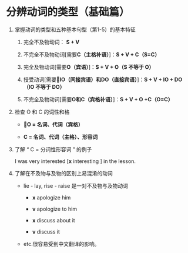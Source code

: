 # 分辨动词的类型（基础篇）

1. 掌握动词的类型和五种基本句型（第1-5）的基本特征

    1. 完全不及物动词： **S + V**

    1. 不完全不及物动词[需要**C（主格补语）**]：**S + V + C（S=C）**

    1. 完全及物动词[需要**O（宾语）**]：**S + V + O（S 不等于 O）**

    1. 授受动词[需要**IO（间接宾语）**和**DO（直接宾语）**]：**S + V + IO + DO（IO 不等于 DO）**

    1. 不完全及物动词[需要**O和C（宾格补语）**]：**S + V + O +C（O=C）**

1. 检查 O 和 C 的词性和格

    * **O = 名词、代词（宾格）**

    * **C = 名词、代词（主格）、形容词**

1. 了解 “ C = 分词性形容词 ” 的例子

    I was very interested [**x** interesting ] in the lesson.

1. 了解在不及物与及物的区别上易混淆的动词

    * lie - lay, rise - raise 是一对不及物与及物动词 

        * **x** apologize him
        * **v** apologize to him

        * **x** discuss about it
        * **v** discuss it

    * etc.很容易受到中文翻译的影响。